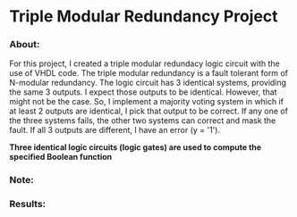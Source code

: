 # Triple Modular Redundancy Project

### About:

For this project, I created a triple modular redundacy logic circuit with the use of VHDL code. The triple modular redundancy is a fault tolerant form of N-modular redundancy. The logic circuit has 3 identical systems, providing the same 3 outputs. I expect those outputs to be identical. However, that might not be the case. So, I implement a majority voting system in which if at least 2 outputs are identical, I pick that output to be correct. If any one of the three systems fails, the other two systems can correct and mask the fault. If all 3 outputs are different, I have an error (y = '1').

**Three identical logic circuits (logic gates) are used to compute the specified Boolean function**
 
### Note:

### Results: 
